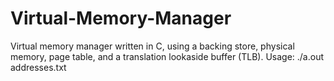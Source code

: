# Virtual-Memory-Manager
Virtual memory manager written in C, using a backing store, physical memory, page table, and a translation lookaside buffer (TLB). Usage: ./a.out addresses.txt
